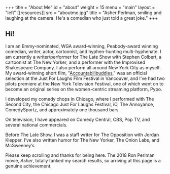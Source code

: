 +++
title = "About Me"
id = "about"
weight = 15
menu = "main"
layout = "left"
[[resources]]
  src = "aboutme.jpg"
  title = "Asher Perlman, smiling and laughing at the camera. He's a comedian who just told a great joke."
+++

## Hi!

I am an Emmy-nominated, WGA award-winning, Peabody-award winning comedian, writer, actor, cartoonist, and hyphen-hunting multi-hyphenate. I am currently a writer/performer for The Late Show with Stephen Colbert, a cartoonist at The New Yorker, and a performer with the Improvised Shakespeare Company. I also perform all around New York City as myself. My award-winning short film, "[Accountabilibuddies](https://vimeo.com/334507378)," was an official selection at the Just For Laughs Film Festival in Vancouver, and I’ve had two pilots premiere at the New York Television Festival, one of which went on to become an original series on the women-centric streaming platform, Pypo.

I developed my comedy chops in Chicago, where I performed with The Second City, the Chicago Just For Laughs Festival, iO, The Annoyance, ComedySportz, and approximately one thousand bars.

On television, I have appeared on Comedy Central, CBS, Pop TV, and several national commercials.

Before The Late Show, I was a staff writer for The Opposition with Jordan Klepper. I’ve also written humor for The New Yorker, The Onion Labs, and McSweeney’s.

Please keep scrolling and thanks for being here. The 2018 Ron Perlman movie, *Asher*, totally tanked my search results, so arriving at this page is a genuine achievement.
